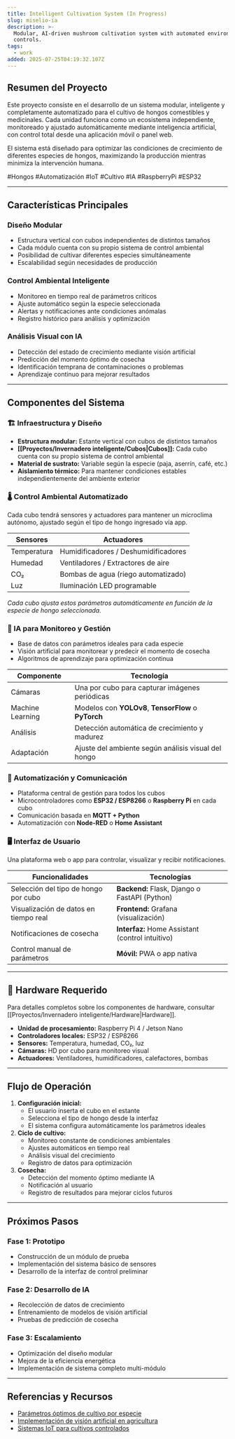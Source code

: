 ```yaml
---
title: Intelligent Cultivation System (In Progress)
slug: miselio-ia
description: >-
  Modular, AI-driven mushroom cultivation system with automated environmental
  controls.
tags:
  - work
added: 2025-07-25T04:19:32.107Z
---
```


## Resumen del Proyecto

Este proyecto consiste en el desarrollo de un sistema modular, inteligente y completamente automatizado para el cultivo de hongos comestibles y medicinales. Cada unidad funciona como un ecosistema independiente, monitoreado y ajustado automáticamente mediante inteligencia artificial, con control total desde una aplicación móvil o panel web.

El sistema está diseñado para optimizar las condiciones de crecimiento de diferentes especies de hongos, maximizando la producción mientras minimiza la intervención humana.

\#Hongos #Automatización #IoT #Cultivo #IA #RaspberryPi #ESP32

***

## Características Principales

### Diseño Modular

* Estructura vertical con cubos independientes de distintos tamaños
* Cada módulo cuenta con su propio sistema de control ambiental
* Posibilidad de cultivar diferentes especies simultáneamente
* Escalabilidad según necesidades de producción

### Control Ambiental Inteligente

* Monitoreo en tiempo real de parámetros críticos
* Ajuste automático según la especie seleccionada
* Alertas y notificaciones ante condiciones anómalas
* Registro histórico para análisis y optimización

### Análisis Visual con IA

* Detección del estado de crecimiento mediante visión artificial
* Predicción del momento óptimo de cosecha
* Identificación temprana de contaminaciones o problemas
* Aprendizaje continuo para mejorar resultados

***

## Componentes del Sistema

### 🏗️ Infraestructura y Diseño

* **Estructura modular:** Estante vertical con cubos de distintos tamaños
* **\[\[Proyectos/Invernadero inteligente/Cubos|Cubos]]:** Cada cubo cuenta con su propio sistema de control ambiental
* **Material de sustrato:** Variable según la especie (paja, aserrín, café, etc.)
* **Aislamiento térmico:** Para mantener condiciones estables independientemente del ambiente exterior

### 🌡️ Control Ambiental Automatizado

Cada cubo tendrá sensores y actuadores para mantener un microclima autónomo, ajustado según el tipo de hongo ingresado vía app.

| Sensores    | Actuadores                           |
| ----------- | ------------------------------------ |
| Temperatura | Humidificadores / Deshumidificadores |
| Humedad     | Ventiladores / Extractores de aire   |
| CO₂         | Bombas de agua (riego automatizado)  |
| Luz         | Iluminación LED programable          |

*Cada cubo ajusta estos parámetros automáticamente en función de la especie de hongo seleccionada.*

### 🤖 IA para Monitoreo y Gestión

* Base de datos con parámetros ideales para cada especie
* Visión artificial para monitorear y predecir el momento de cosecha
* Algoritmos de aprendizaje para optimización continua

| Componente       | Tecnología                                           |
| ---------------- | ---------------------------------------------------- |
| Cámaras          | Una por cubo para capturar imágenes periódicas       |
| Machine Learning | Modelos con **YOLOv8**, **TensorFlow** o **PyTorch** |
| Análisis         | Detección automática de crecimiento y madurez        |
| Adaptación       | Ajuste del ambiente según análisis visual del hongo  |

### 🔁 Automatización y Comunicación

* Plataforma central de gestión para todos los cubos
* Microcontroladores como **ESP32 / ESP8266** o **Raspberry Pi** en cada cubo
* Comunicación basada en **MQTT + Python**
* Automatización con **Node-RED** o **Home Assistant**

### 🖥️ Interfaz de Usuario

Una plataforma web o app para controlar, visualizar y recibir notificaciones.

| Funcionalidades                       | Tecnologías                                      |
| ------------------------------------- | ------------------------------------------------ |
| Selección del tipo de hongo por cubo  | **Backend:** Flask, Django o FastAPI (Python)    |
| Visualización de datos en tiempo real | **Frontend:** Grafana (visualización)            |
| Notificaciones de cosecha             | **Interfaz:** Home Assistant (control intuitivo) |
| Control manual de parámetros          | **Móvil:** PWA o app nativa                      |

***

## 🧩 Hardware Requerido

Para detalles completos sobre los componentes de hardware, consultar \[\[Proyectos/Invernadero inteligente/Hardware|Hardware]].

* **Unidad de procesamiento:** Raspberry Pi 4 / Jetson Nano
* **Controladores locales:** ESP32 / ESP8266
* **Sensores:** Temperatura, humedad, CO₂, luz
* **Cámaras:** HD por cubo para monitoreo visual
* **Actuadores:** Ventiladores, humidificadores, calefactores, bombas

***

## Flujo de Operación

1. **Configuración inicial:**
   * El usuario inserta el cubo en el estante
   * Selecciona el tipo de hongo desde la interfaz
   * El sistema configura automáticamente los parámetros ideales
2. **Ciclo de cultivo:**
   * Monitoreo constante de condiciones ambientales
   * Ajustes automáticos en tiempo real
   * Análisis visual del crecimiento
   * Registro de datos para optimización
3. **Cosecha:**
   * Detección del momento óptimo mediante IA
   * Notificación al usuario
   * Registro de resultados para mejorar ciclos futuros

***

## Próximos Pasos

### Fase 1: Prototipo

* Construcción de un módulo de prueba
* Implementación del sistema básico de sensores
* Desarrollo de la interfaz de control preliminar

### Fase 2: Desarrollo de IA

* Recolección de datos de crecimiento
* Entrenamiento de modelos de visión artificial
* Pruebas de predicción de cosecha

### Fase 3: Escalamiento

* Optimización del diseño modular
* Mejora de la eficiencia energética
* Implementación de sistema completo multi-módulo

***

## Referencias y Recursos

* [Parámetros óptimos de cultivo por especie](https://fungi.com/blogs/articles/the-parameters-of-mushroom-cultivation)
* [Implementación de visión artificial en agricultura](https://www.mdpi.com/2073-4395/10/5/728)
* [Sistemas IoT para cultivos controlados](https://www.sciencedirect.com/science/article/pii/S2214317320300360)

